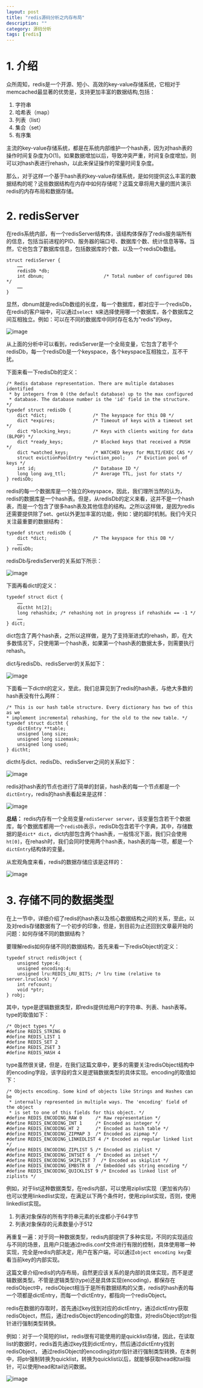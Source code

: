 ```yaml
---
layout: post
title: "redis源码分析之内存布局"
description: ""
category: 源码分析
tags: [redis]
---
```


# 1. 介绍

众所周知，redis是一个开源、短小、高效的key-value存储系统，它相对于memcached最显著的优势是，支持更加丰富的数据结构,包括：

1. 字符串
1. 哈希表（map）
1. 列表（list）
1. 集合（set）
1. 有序集

主流的key-value存储系统，都是在系统内部维护一个hash表，因为对hash表的操作时间复杂度为O(1)。如果数据增加以后，导致冲突严重，时间复杂度增加，则可以对hash表进行rehash，以此来保证操作的常量时间复杂度。

那么，对于这样一个基于hash表的key-value存储系统，是如何提供这么丰富的数据结构的呢？这些数据结构在内存中如何存储呢？这篇文章将用大量的图片演示redis的内存布局和数据存储。

# 2. redisServer

在redis系统内部，有一个redisServer结构体，该结构体保存了redis服务端所有的信息，包括当前进程的PID、服务器的端口号、数据库个数、统计信息等等。当然，它也包含了数据库信息，包括数据库的个数、以及一个redisDb数组。

    struct redisServer {
        ……
        redisDb *db;
        int dbnum;                      /* Total number of configured DBs */
        ……
    }

显然，dbnum就是redisDb数组的长度，每一个数据库，都对应于一个redisDb，在redis的客户端中，可以通过`select N`来选择使用哪一个数据库，各个数据库之间互相独立。例如：可以在不同的数据库中同时存在名为"redis"的key。

![image](/cn/image/redis_dict01.png)

从上面的分析中可以看到，redisServer是一个全局变量，它包含了若干个redisDb，每一个redisDb是一个keyspace，各个keyspace互相独立，互不干扰。

下面来看一下redisDb的定义：

    /* Redis database representation. There are multiple databases identified
     * by integers from 0 (the default database) up to the max configured
     * database. The database number is the 'id' field in the structure. */
    typedef struct redisDb {
        dict *dict;                 /* The keyspace for this DB */
        dict *expires;              /* Timeout of keys with a timeout set */
        dict *blocking_keys;        /* Keys with clients waiting for data (BLPOP) */
        dict *ready_keys;           /* Blocked keys that received a PUSH */
        dict *watched_keys;         /* WATCHED keys for MULTI/EXEC CAS */
        struct evictionPoolEntry *eviction_pool;    /* Eviction pool of keys */
        int id;                     /* Database ID */
        long long avg_ttl;          /* Average TTL, just for stats */
    } redisDb;

redis的每一个数据库是一个独立的keyspace，因此，我们理所当然的认为，redis的数据库是一个hash表。但是，从redisDb的定义来看，这并不是一个hash表，而是一个包含了很多hash表及其他信息的结构。之所以这样做，是因为redis还需要提供除了set、get以外更加丰富的功能，例如：键的超时机制。我们今天只关注最重要的数据结构：

    typedef struct redisDb {
        dict *dict;                 /* The keyspace for this DB */
        ……
    } redisDb;

redisDb与redisServer的关系如下所示：

![image](/cn/image/redis_dict02.png)

下面再看dict的定义：

    typedef struct dict {
        ……
        dictht ht[2];
        long rehashidx; /* rehashing not in progress if rehashidx == -1 */
        ……
    } dict;

dict包含了两个hash表，之所以这样做，是为了支持渐进式的rehash，即，在大多数情况下，只使用第一个hash表，如果第一个hash表的数据太多，则需要执行rehash。

dict与redisDb、redisServer的关系如下：

![image](/cn/image/redis_dict03.png)

下面看一下dictht的定义，至此，我们总算见到了redis的hash表，与绝大多数的hash表没有什么两样：

    /* This is our hash table structure. Every dictionary has two of this as we
    * implement incremental rehashing, for the old to the new table. */
    typedef struct dictht {
        dictEntry **table;
        unsigned long size;
        unsigned long sizemask;
        unsigned long used;
    } dictht;

dictht与dict、redisDb、redisServer之间的关系如下：

![image](/cn/image/redis_dict04.png)

redis对hash表的节点也进行了简单的封装，hash表的每一个节点都是一个`dictEntry`，redis的hash表看起来是这样：

![image](/cn/image/redis_dict06.png)


**总结：** redis内存有一个全局变量`redisServer server`，该变量包含若干个数据库，每个数据库都用一个`redisDb`表示，redisDb包含若干个字典，其中，存储数据的是`dict* dict`，dict内部包含两个hash表，一般情况下面，我们只会使用`ht[0]`，在rehash时，我们会同时使用两个hash表，hash表的每一项，都是一个`dictEntry`结构体的变量。

从宏观角度来看，redis的数据存储应该是这样的：

![image](/cn/image/redis_dict05.png)

# 3. 存储不同的数据类型

在上一节中，详细介绍了redis的hash表以及核心数据结构之间的关系，至此，以及对redis存储数据有了一个初步的印象，但是，到目前为止还回到文章最开始的问题：如何存储不同的数据结构？

要理解redis如何存储不同的数据结构，首先来看一下redisObject的定义：

    typedef struct redisObject {
        unsigned type:4;
        unsigned encoding:4;
        unsigned lru:REDIS_LRU_BITS; /* lru time (relative to server.lruclock) */
        int refcount;
        void *ptr;
    } robj;

其中，type是逻辑数据类型，即redis提供给用户的字符串、列表、hash表等。type的取值如下：

    /* Object types */
    #define REDIS_STRING 0
    #define REDIS_LIST 1
    #define REDIS_SET 2
    #define REDIS_ZSET 3
    #define REDIS_HASH 4

type虽然很关键，但是，在我们这篇文章中，更多的需要关注redisObject结构中的encoding字段，该字段的含义是逻辑数据类型的具体实现。encoding的取值如下：

    /* Objects encoding. Some kind of objects like Strings and Hashes can be
     * internally represented in multiple ways. The 'encoding' field of the object
     * is set to one of this fields for this object. */
    #define REDIS_ENCODING_RAW 0     /* Raw representation */
    #define REDIS_ENCODING_INT 1     /* Encoded as integer */
    #define REDIS_ENCODING_HT 2      /* Encoded as hash table */
    #define REDIS_ENCODING_ZIPMAP 3  /* Encoded as zipmap */
    #define REDIS_ENCODING_LINKEDLIST 4 /* Encoded as regular linked list */
    #define REDIS_ENCODING_ZIPLIST 5 /* Encoded as ziplist */
    #define REDIS_ENCODING_INTSET 6  /* Encoded as intset */
    #define REDIS_ENCODING_SKIPLIST 7  /* Encoded as skiplist */
    #define REDIS_ENCODING_EMBSTR 8  /* Embedded sds string encoding */
    #define REDIS_ENCODING_QUICKLIST 9 /* Encoded as linked list of ziplists */

例如，对于list这种数据类型，在redis内部，可以使用ziplist实现（更加省内存）也可以使用linkedlist实现，在满足以下两个条件时，使用ziplist实现，否则，使用linkedlist实现。

1. 列表对象保存的所有字符串元素的长度都小于64字节
2. 列表对象保存的元素数量小于512

再重复一遍：对于同一种数据类型，redis内部提供了多种实现，不同的实现适应与不同的场景，且用户只能通过redis.conf文件进行有限的控制，具体使用哪一种实现，完全是redis内部决定，用户在客户端，可以通过`object encoding key`查看当前key的内部实现。

这篇文章介绍redis的内存布局，自然更应该关系的是内部的具体实现，而不是逻辑数据类型。不管是逻辑类型(type)还是具体实现(encoding)，都保存在redisObject中，redisObject相当于是所有数据结构的父类，redis的hash表的每一个项都是dictEntry，而每一个dictEntry，都指向一个redisObject。

redis在数据的存取时，首先通过key找到对应的dictEntry，通过dictEntry获取redisObject，然后，通过redisObject的encoding的取值，对redisObject的ptr指针进行强制类型转换。

例如：对于一个简短的list，redis很有可能使用的是quicklist存储，因此，在读取list的数据时，redis首先通过key找到dictEntry，然后通过dictEntry找到redisObject， 通过redisObject的encoding对ptr指针进行强制类型转换，在本例中，将ptr强制转换为quicklist，转换为quicklist以后，就能够获取head和tail指针，可以使用head和tail访问数据。

![image](/cn/image/redis_dict07.png)
